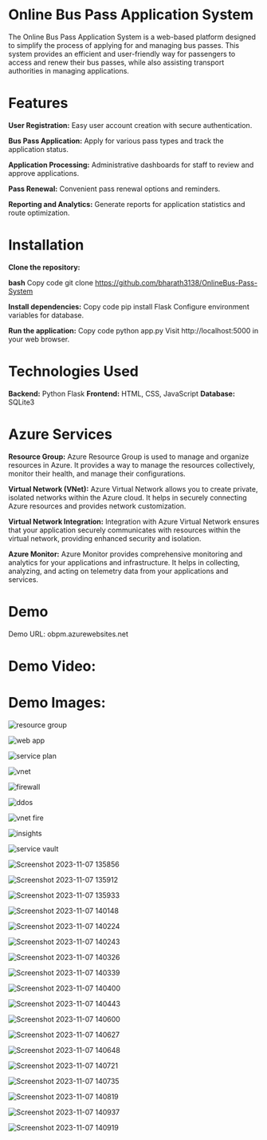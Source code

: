 # Online Bus Pass Application System

The Online Bus Pass Application System is a web-based platform designed to simplify the process of applying for and managing bus passes. This system provides an efficient and user-friendly way for passengers to access and renew their bus passes, while also assisting transport authorities in managing applications.

# Features

**User Registration:** Easy user account creation with secure authentication.

**Bus Pass Application:** Apply for various pass types and track the application status.

**Application Processing:** Administrative dashboards for staff to review and approve applications.

**Pass Renewal:** Convenient pass renewal options and reminders.

**Reporting and Analytics:** Generate reports for application statistics and route optimization.

# Installation
**Clone the repository:**

**bash**
Copy code
git clone https://github.com/bharath3138/OnlineBus-Pass-System

**Install dependencies:**
Copy code
pip install Flask
Configure environment variables for database.

**Run the application:**
Copy code
python app.py
Visit http://localhost:5000 in your web browser.

# Technologies Used
**Backend:** Python Flask
**Frontend:** HTML, CSS, JavaScript
**Database:** SQLite3

# Azure Services
**Resource Group:** Azure Resource Group is used to manage and organize resources in Azure. It provides a way to manage the resources collectively, monitor their health, and manage their configurations.

**Virtual Network (VNet):** Azure Virtual Network allows you to create private, isolated networks within the Azure cloud. It helps in securely connecting Azure resources and provides network customization.

**Virtual Network Integration:** Integration with Azure Virtual Network ensures that your application securely communicates with resources within the virtual network, providing enhanced security and isolation.

**Azure Monitor:** Azure Monitor provides comprehensive monitoring and analytics for your applications and infrastructure. It helps in collecting, analyzing, and acting on telemetry data from your applications and services.

# Demo
Demo URL: obpm.azurewebsites.net

# Demo Video:

# Demo Images: 
![resource group](https://github.com/bharath3138/OnlineBus-Pass-System/assets/113931834/5530f698-85bc-4dcc-b6d5-a1673b5831e0)




![web app](https://github.com/bharath3138/OnlineBus-Pass-System/assets/113931834/0bbdc22d-bb74-4032-a89d-2975876216cc)




![service plan](https://github.com/bharath3138/OnlineBus-Pass-System/assets/113931834/e584d80c-d5cd-43ac-856a-ad01e6722385)




![vnet](https://github.com/bharath3138/OnlineBus-Pass-System/assets/113931834/0dfa824c-4053-4edb-a83c-aa98d942d301)




![firewall](https://github.com/bharath3138/OnlineBus-Pass-System/assets/113931834/8d2e5693-3953-4e9d-b47d-396e245411e0)




![ddos](https://github.com/bharath3138/OnlineBus-Pass-System/assets/113931834/72a74dcc-a86b-49b5-be3c-ce957297c177)




![vnet fire](https://github.com/bharath3138/OnlineBus-Pass-System/assets/113931834/18fc9791-8288-4781-bc3d-c942d41e7dd9)




![insights](https://github.com/bharath3138/OnlineBus-Pass-System/assets/113931834/0e4fab5a-d5a2-45e7-a50f-8ac5f35ce4e3)




![service vault](https://github.com/bharath3138/OnlineBus-Pass-System/assets/113931834/036e2143-f2cd-4345-b89c-e4c0c8808f3b)













![Screenshot 2023-11-07 135856](https://github.com/bharath3138/OnlineBus-Pass-System/assets/113931834/14184771-583b-4889-b9f8-d6c1ad16a64c)




![Screenshot 2023-11-07 135912](https://github.com/bharath3138/OnlineBus-Pass-System/assets/113931834/3f51eba0-eb1f-4472-a37f-1fac11f02a46)





![Screenshot 2023-11-07 135933](https://github.com/bharath3138/OnlineBus-Pass-System/assets/113931834/6d12e2c9-07ca-4f12-9095-dbc7dbbbf412)





![Screenshot 2023-11-07 140148](https://github.com/bharath3138/OnlineBus-Pass-System/assets/113931834/0791f53a-6e73-4a92-85e5-02a94dcad79b)




![Screenshot 2023-11-07 140224](https://github.com/bharath3138/OnlineBus-Pass-System/assets/113931834/7e712a11-6f89-4077-9a8c-af683f155c4c)




![Screenshot 2023-11-07 140243](https://github.com/bharath3138/OnlineBus-Pass-System/assets/113931834/4764b3c0-19de-4d0a-95b2-28246173be58)




![Screenshot 2023-11-07 140326](https://github.com/bharath3138/OnlineBus-Pass-System/assets/113931834/ef19b3f7-8a53-422e-9035-26fc1b1b9d5f)




![Screenshot 2023-11-07 140339](https://github.com/bharath3138/OnlineBus-Pass-System/assets/113931834/fe6bfe6f-d9d7-4a1b-80a0-a2801fdc41c5)




![Screenshot 2023-11-07 140400](https://github.com/bharath3138/OnlineBus-Pass-System/assets/113931834/78937a4b-e22a-4ecc-96ce-6909d4096a74)




![Screenshot 2023-11-07 140443](https://github.com/bharath3138/OnlineBus-Pass-System/assets/113931834/59b6d623-983b-4bcf-b91e-102652037e83)




![Screenshot 2023-11-07 140600](https://github.com/bharath3138/OnlineBus-Pass-System/assets/113931834/97b99af1-2db5-4387-b4d5-d63e19c492c2)




![Screenshot 2023-11-07 140627](https://github.com/bharath3138/OnlineBus-Pass-System/assets/113931834/8ec10b07-13c1-43b6-ac65-c319fbf91089)




![Screenshot 2023-11-07 140648](https://github.com/bharath3138/OnlineBus-Pass-System/assets/113931834/397be0c4-d033-45a8-8100-fba5295bf494)




![Screenshot 2023-11-07 140721](https://github.com/bharath3138/OnlineBus-Pass-System/assets/113931834/eb4a876e-9c06-444e-b4ea-41cbd050ca45)




![Screenshot 2023-11-07 140735](https://github.com/bharath3138/OnlineBus-Pass-System/assets/113931834/485372ec-150c-4908-9e23-b4557ed37dfd)




![Screenshot 2023-11-07 140819](https://github.com/bharath3138/OnlineBus-Pass-System/assets/113931834/6ff1c625-fbed-482d-b457-d9ea74320701)




![Screenshot 2023-11-07 140937](https://github.com/bharath3138/OnlineBus-Pass-System/assets/113931834/56d9d5ed-8cf4-44eb-b1c5-82282bfb60df)




![Screenshot 2023-11-07 140919](https://github.com/bharath3138/OnlineBus-Pass-System/assets/113931834/a691b10d-d342-445c-b997-a8803bcb19e5)
